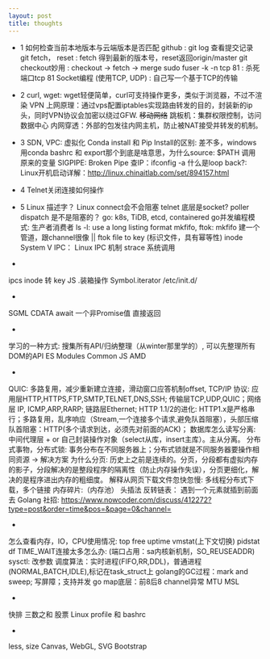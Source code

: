 ```yaml
---
layout: post
title: thoughts
---
```

* 1
如何检查当前本地版本与云端版本是否匹配 github : git log 查看提交记录
git fetch， reset : fetch 得到最新的版本号，reset返回origin/master
git checkout妙用 : checkout -> fetch -> merge
sudo fuser -k -n tcp 81 : 杀死端口tcp 81
Socket编程 (使用TCP, UDP) : 自己写一个基于TCP的传输 


* 2
curl, wget: wget轻便简单，curl可支持操作更多，类似于浏览器，不过不渲染
VPN 上网原理：通过vps配置iptables实现路由转发的目的，封装新的ip头，同时VPN协议会加密以绕过GFW.
~~移动网络~~
跳板机：集群权限控制，访问数据中心
内网穿透：外部的包发往内网主机，防止被NAT接受并转发的机制。

* 3
SDN, VPC:
虚拟化
Conda install 和 Pip Install的区别: 差不多，windows用conda
bashrc 和 export那个到底是啥意思，为什么source: $PATH 调用原来的变量
SIGPIPE: Broken Pipe
查IP：ifconfig -a 
什么是loop back?:
Linux开机启动详解：http://linux.chinaitlab.com/set/894157.html

* 4
Telnet关闭连接如何操作

* 5
Linux 描述字？
Linux connect会不会阻塞
telnet 底层是socket?
poller dispatch 是不是阻塞的？
go: k8s, TiDB, etcd, containered
go并发编程模式: 生产者消费者
ls -l: use a long listing format
mkfifo, ftok: mkfifo 建一个管道，跟channel很像 || ftok file to key (标识文件，具有幂等性)
inode
System V IPC： Linux IPC 机制
strace 系统调用

* 
ipcs
inode 转 key
JS .装箱操作
Symbol.iterator 
/etc/init.d/

* 
SGML
CDATA
await 一个非Promise值 直接返回

* 
学习的一种方式: 搜集所有API/归纳整理（从winter那里学的）, 可以先整理所有DOM的API
ES Modules 
Common JS
AMD

* 
QUIC: 多路复用，减少重新建立连接，滑动窗口应答机制offset,
TCP/IP 协议: 应用层HTTP,HTTPS,FTP,SMTP,TELNET,DNS,SSH; 传输层TCP,UDP,QUIC；网络层 IP, ICMP,ARP,RARP; 链路层Ethernet;
HTTP 1.1/2的进化: HTTP1.x是严格串行；多路复用，乱序响应（Stream,一个连接多个请求,避免队首阻塞），头部压缩
队首阻塞：HTTP(多个请求到达，必须先对前面的ACK)；
数据库怎么读写分离: 中间代理层 + or 自己封装操作对象（select从库，insert主库）。主从分离。
分布式事物，分布式锁: 事务分布在不同服务器上；分布式锁就是不同服务器要操作相同资源 -> 解决方案
为什么分页: 历史上之前是连续的。分页，分段都有虚拟内存的影子，分段解决的是整段程序的隔离性（防止内存操作失误），分页更细化，解决的是程序进出内存的粗细度。
解释从网页下载文件忽快忽慢: 多线程分布式下载，多个链接
内存碎片:（内存池）
头插法 反转链表： 遇到一个元素就插到前面去
Golang 社招: https://www.nowcoder.com/discuss/412272?type=post&order=time&pos=&page=0&channel=


* 
怎么查看内存，IO，CPU使用情况: top free uptime vmstat(上下文切换) pidstat df
TIME_WAIT连接太多怎么办: (端口占用：sa内核新机制，SO_REUSEADDR)
sysctl: 改参数
调度算法：实时进程(FIFO,RR,DDL)，普通进程(NORMAL,BATCH,IDLE),标记在task_struct上
golang的GC过程：mark and sweep; 写屏障；支持并发
go map底层：前8后8
channel异常
MTU
MSL

* 
快排
三数之和
股票
Linux profile 和 bashrc


* 
less, size
Canvas, WebGL, SVG
Bootstrap


